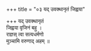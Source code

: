 +++
title = "०३ यद् उवक्थानृतं जिह्वया"

+++
यद् उवक्थानृतं  
जिह्वया वृजिनं बहु ।  
राज्ञस् त्वा सत्यधर्मणो  
मुञ्चामि वरुणाद् अहम् ॥